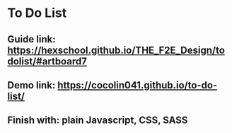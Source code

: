# To Do List
## Guide link: https://hexschool.github.io/THE_F2E_Design/todolist/#artboard7
## Demo link: https://cocolin041.github.io/to-do-list/
## Finish with: plain Javascript, CSS, SASS
